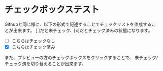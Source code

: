 # チェックボックステスト

Githubと同じ様に、以下の形式で記述することでチェックリストを作成することが出来ます。
[ ]だと未チェック、[x]だとチェック済みの状態になります。

- [ ] こちらはチェックなし
- [x] こちらはチェック済み

また、プレビューの方のチェックボックスをクリックすることで、
未チェック/チェック済を切り替えることが出来ます。
